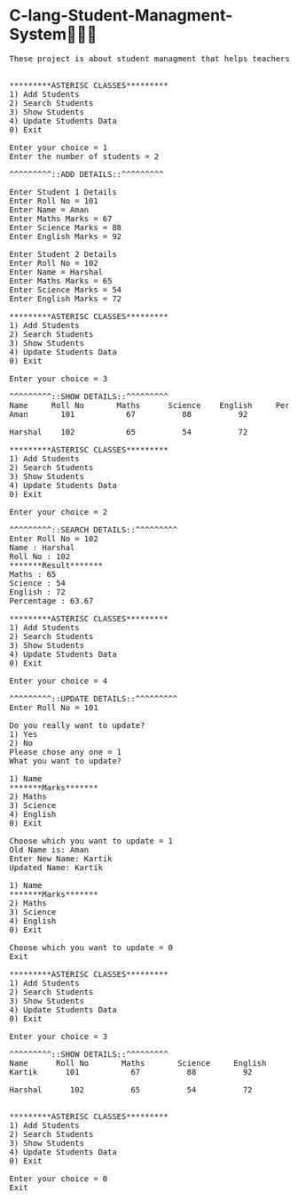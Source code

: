 # C-lang-Student-Managment-System🎒👨‍💻
<pre>
These project is about student managment that helps teachers to managed the students data, like results, marks of students updates &amp; search by your convinience.. 🏫😎


*********ASTERISC CLASSES*********
1) Add Students
2) Search Students
3) Show Students
4) Update Students Data
0) Exit

Enter your choice = 1
Enter the number of students = 2

^^^^^^^^^::ADD DETAILS::^^^^^^^^^

Enter Student 1 Details
Enter Roll No = 101
Enter Name = Aman
Enter Maths Marks = 67
Enter Science Marks = 88
Enter English Marks = 92

Enter Student 2 Details
Enter Roll No = 102
Enter Name = Harshal
Enter Maths Marks = 65
Enter Science Marks = 54
Enter English Marks = 72

*********ASTERISC CLASSES*********
1) Add Students
2) Search Students
3) Show Students
4) Update Students Data
0) Exit

Enter your choice = 3

^^^^^^^^^::SHOW DETAILS::^^^^^^^^^
Name     Roll No       Maths      Science    English     Percentage
Aman       101           67          88          92         82.33

Harshal    102           65          54          72         63.67

*********ASTERISC CLASSES*********
1) Add Students
2) Search Students
3) Show Students
4) Update Students Data
0) Exit

Enter your choice = 2

^^^^^^^^^::SEARCH DETAILS::^^^^^^^^^
Enter Roll No = 102
Name : Harshal
Roll No : 102
*******Result*******
Maths : 65
Science : 54
English : 72
Percentage : 63.67

*********ASTERISC CLASSES*********
1) Add Students
2) Search Students
3) Show Students
4) Update Students Data
0) Exit

Enter your choice = 4

^^^^^^^^^::UPDATE DETAILS::^^^^^^^^^
Enter Roll No = 101

Do you really want to update?
1) Yes
2) No
Please chose any one = 1
What you want to update?

1) Name
*******Marks*******
2) Maths
3) Science
4) English
0) Exit

Choose which you want to update = 1
Old Name is: Aman
Enter New Name: Kartik
Updated Name: Kartik

1) Name
*******Marks*******
2) Maths
3) Science
4) English
0) Exit

Choose which you want to update = 0
Exit

*********ASTERISC CLASSES*********
1) Add Students
2) Search Students
3) Show Students
4) Update Students Data
0) Exit

Enter your choice = 3

^^^^^^^^^::SHOW DETAILS::^^^^^^^^^
Name      Roll No       Maths       Science     English     Percentage
Kartik      101           67          88          92         82.33

Harshal      102          65          54          72         63.67


*********ASTERISC CLASSES*********
1) Add Students
2) Search Students
3) Show Students
4) Update Students Data
0) Exit

Enter your choice = 0
Exit
